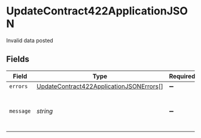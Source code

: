 # UpdateContract422ApplicationJSON

Invalid data posted


## Fields

| Field                                                                                                         | Type                                                                                                          | Required                                                                                                      | Description                                                                                                   | Example                                                                                                       |
| ------------------------------------------------------------------------------------------------------------- | ------------------------------------------------------------------------------------------------------------- | ------------------------------------------------------------------------------------------------------------- | ------------------------------------------------------------------------------------------------------------- | ------------------------------------------------------------------------------------------------------------- |
| `errors`                                                                                                      | [UpdateContract422ApplicationJSONErrors](../../models/operations/updatecontract422applicationjsonerrors.md)[] | :heavy_minus_sign:                                                                                            | N/A                                                                                                           |                                                                                                               |
| `message`                                                                                                     | *string*                                                                                                      | :heavy_minus_sign:                                                                                            | N/A                                                                                                           | The given data was invalid.                                                                                   |